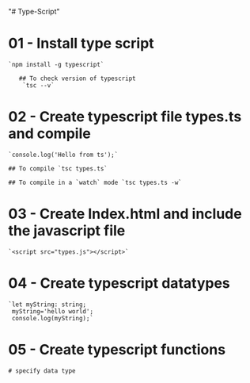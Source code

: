 "# Type-Script" 
# 01 - Install type script
    `npm install -g typescript`

       ## To check version of typescript
        `tsc --v`
# 02 - Create typescript file types.ts and compile
    `console.log('Hello from ts');`

    ## To compile `tsc types.ts`

    ## To compile in a `watch` mode `tsc types.ts -w`
    
# 03 - Create Index.html and include the javascript file
    `<script src="types.js"></script>`

# 04 - Create typescript datatypes

    `let myString: string;
     myString='hello world';
     console.log(myString);`

# 05 - Create typescript functions

    # specify data type